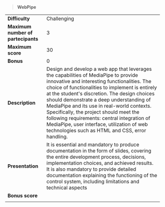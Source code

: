 > **WebPipe**  

|||
| :--------- | :--------- |
| **Difficulty** | Challenging |
| **Maximum number of partecipants**| 3 |
| **Maximum score**| 30 |
| **Bonus** | 0 |
| **Description** | Design and develop a web app that leverages the capabilities of MediaPipe to provide innovative and interesting functionalities. The choice of functionalities to implement is entirely at the student's discretion. The design choices should demonstrate a deep understanding of MediaPipe and its use in real-world contexts. Specifically, the project should meet the following requirements: central integration of MediaPipe, user interface, utilization of web technologies such as HTML and CSS, error handling.|
| **Presentation** | It is essential and mandatory to produce documentation in the form of slides, covering the entire development process, decisions, implementation choices, and achieved results. It is also mandatory to provide detailed documentation explaining the functioning of the control system, including limitations and technical aspects|
| **Bonus score** ||
|||